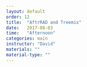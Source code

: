 ```yaml
---
layout: default
order: 12
title:  "AftrRAD and Treemix"
date:   2017-08-03
time:   "Afternoon"
categories: main
instructor: "David"
materials: ""
material-type: ""
---
```




